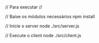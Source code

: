 // Para executar //

// Baixe os módulos necessários
npm install

// Inicie o server
node ./src/server.js

// Execute o client
node ./src/client.js
